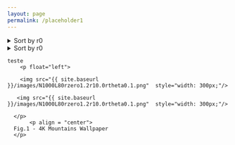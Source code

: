 ```yaml
---
layout: page
permalink: /placeholder1
---
```


<details>
<summary>Sort by r0</summary>

some text
+ <details>
    <summary>r0 = 1.2</summary>

    some more text
    + <details>
        <summary>Sort by r1</summary>
        even more text
    
   + <details>
        <summary r1 = 0.0</summary>
        even more text
   
  
      </details>
      </details>
   </details>
</details>


<details>
<summary>Sort by r0</summary>
.
+ <details>
    <summary>r0= 1.2</summary>
    .
    </details>
</details>

    teste
        <p float="left">

        <img src="{{ site.baseurl }}/images/N1000L80rzero1.2r10.0rtheta0.1.png"  style="width: 300px;"/>

       <img src="{{ site.baseurl }}/images/N1000L80rzero1.2r10.0rtheta0.1.png"  style="width: 300px;"/>

      </p>
           <p align = "center">
      Fig.1 - 4K Mountains Wallpaper
      </p>
     
